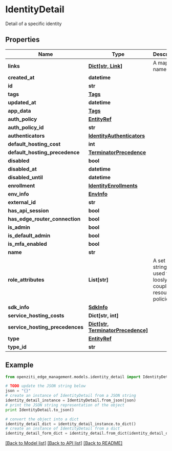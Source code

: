 # IdentityDetail

Detail of a specific identity

## Properties
Name | Type | Description | Notes
------------ | ------------- | ------------- | -------------
**links** | [**Dict[str, Link]**](Link.md) | A map of named links | 
**created_at** | **datetime** |  | 
**id** | **str** |  | 
**tags** | [**Tags**](Tags.md) |  | [optional] 
**updated_at** | **datetime** |  | 
**app_data** | [**Tags**](Tags.md) |  | [optional] 
**auth_policy** | [**EntityRef**](EntityRef.md) |  | 
**auth_policy_id** | **str** |  | 
**authenticators** | [**IdentityAuthenticators**](IdentityAuthenticators.md) |  | 
**default_hosting_cost** | **int** |  | 
**default_hosting_precedence** | [**TerminatorPrecedence**](TerminatorPrecedence.md) |  | [optional] 
**disabled** | **bool** |  | 
**disabled_at** | **datetime** |  | [optional] 
**disabled_until** | **datetime** |  | [optional] 
**enrollment** | [**IdentityEnrollments**](IdentityEnrollments.md) |  | 
**env_info** | [**EnvInfo**](EnvInfo.md) |  | 
**external_id** | **str** |  | 
**has_api_session** | **bool** |  | 
**has_edge_router_connection** | **bool** |  | 
**is_admin** | **bool** |  | 
**is_default_admin** | **bool** |  | 
**is_mfa_enabled** | **bool** |  | 
**name** | **str** |  | 
**role_attributes** | **List[str]** | A set of strings used to loosly couple this resource to policies | 
**sdk_info** | [**SdkInfo**](SdkInfo.md) |  | 
**service_hosting_costs** | **Dict[str, int]** |  | 
**service_hosting_precedences** | [**Dict[str, TerminatorPrecedence]**](TerminatorPrecedence.md) |  | 
**type** | [**EntityRef**](EntityRef.md) |  | 
**type_id** | **str** |  | 

## Example

```python
from openziti_edge_management.models.identity_detail import IdentityDetail

# TODO update the JSON string below
json = "{}"
# create an instance of IdentityDetail from a JSON string
identity_detail_instance = IdentityDetail.from_json(json)
# print the JSON string representation of the object
print IdentityDetail.to_json()

# convert the object into a dict
identity_detail_dict = identity_detail_instance.to_dict()
# create an instance of IdentityDetail from a dict
identity_detail_form_dict = identity_detail.from_dict(identity_detail_dict)
```
[[Back to Model list]](../README.md#documentation-for-models) [[Back to API list]](../README.md#documentation-for-api-endpoints) [[Back to README]](../README.md)



